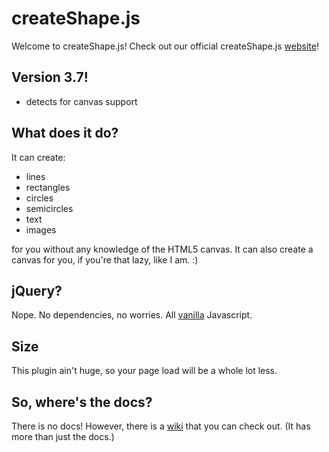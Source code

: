 createShape.js
==================

Welcome to createShape.js! Check out our official createShape.js [website](http://theawesomecoder61.github.io/createShape.js/)!

## Version 3.7!
- detects for canvas support

## What does it do?
It can create:
- lines
- rectangles
- circles
- semicircles
- text
- images

for you without any knowledge of the HTML5 canvas. It can also create a canvas for you, if you're that lazy, like I am. :)

## jQuery?
Nope. No dependencies, no worries. All [vanilla](http://www.gianninewyork.com/assets/images/product-Vanilla.jpg) Javascript.

## Size
This plugin ain't huge, so your page load will be a whole lot less.

## So, where's the docs?
There is no docs! However, there is a [wiki](https://github.com/theawesomecoder61/createShape.js/wiki) that you can check out. (It has more than just the docs.)

